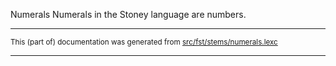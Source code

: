 Numerals
Numerals in the Stoney language are numbers.

* * *

<small>This (part of) documentation was generated from [src/fst/stems/numerals.lexc](https://github.com/giellalt/lang-sto/blob/main/src/fst/stems/numerals.lexc)</small>

---

